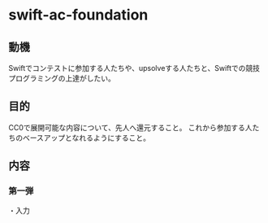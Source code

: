 # swift-ac-foundation

## 動機

Swiftでコンテストに参加する人たちや、upsolveする人たちと、Swiftでの競技プログラミングの上達がしたい。

## 目的

CC0で展開可能な内容について、先人へ還元すること。
これから参加する人たちのベースアップとなれるようにすること。

## 内容

### 第一弾

・入力

